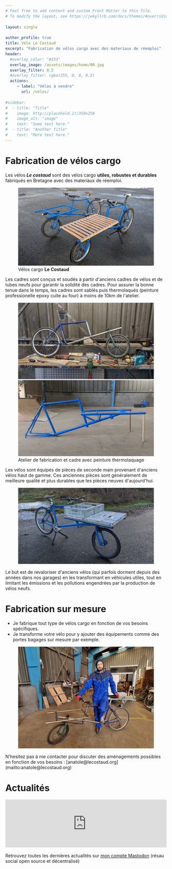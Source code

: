 ```yaml
---
# Feel free to add content and custom Front Matter to this file.
# To modify the layout, see https://jekyllrb.com/docs/themes/#overriding-theme-defaults

layout: single

author_profile: true
title: Vélo Le Costaud
excerpt: "Fabrication de vélos cargo avec des materiaux de réemploi"
header:
  #overlay_color: "#333"
  overlay_image: /assets/images/home/00.jpg
  overlay_filter: 0.5
  #overlay_filter: rgba(255, 0, 0, 0.5)
  actions:
     - label: "Vélos à vendre"
       url: /velos/

#sidebar:
#  - title: "Title"
#    image: http://placehold.it/350x250
#    image_alt: "image"
#    text: "Some text here."
#  - title: "Another Title"
#    text: "More text here."
---
```


# Fabrication de vélos cargo

Les vélos ***Le costaud*** sont des vélos cargo **utiles, robustes et durables** fabriqués en Bretagne avec des materiaux de réemploi.
<figure class="one">
    <img src="/assets/images/home/01.jpg">
    <figcaption>Vélos cargo <b> Le Costaud </b></figcaption>

</figure>

Les cadres sont conçus et soudés à partir d'anciens cadres de vélos et de tubes neufs pour garantir la solidité des cadres. Pour assurer la bonne tenue dans le temps, les cadres sont sablés puis thermolaqués (peinture professionelle epoxy cuite au four) à moins de 10km de l'atelier.
<figure class="half">
    <a href="/assets/images/home/02.jpg"><img src="/assets/images/home/02.jpg"></a>
    <a href="/assets/images/home/03.jpg"><img src="/assets/images/home/03.jpg"></a>
    <figcaption>Atelier de fabrication et cadre avec peinture thermolaquage</figcaption>

</figure>
Les vélos sont équipés de pièces de seconde main provenant d'anciens vélos haut de gamme. Ces anciennes pièces sont généralement de meilleure qualité et plus durables que les pièces neuves d'aujourd'hui.


<figure class="one">
    <img src="/assets/images/home/05.jpg">
    <figcaption></figcaption>

</figure>

Le but est de revaloriser d'anciens vélos (qui parfois dorment depuis des années dans nos garages) en les transformant en véhicules utiles, tout en limitant les émissions et les pollutions engendrées par la production de vélos neufs.

# Fabrication sur mesure

- Je fabrique tout type de vélos cargo en fonction de vos besoins spécifiques.
- Je transforme votre vélo pour y ajouter des équipements comme des portes bagages sur mesure par exemple.  
<figure>
    <img src="/assets/images/histoire/anatole-atelier.jpg">
    <figcaption></figcaption>
</figure>
N'hesitez pas à me contacter pour discuter des aménagements possibles en fonction de vos besoins : [anatole@lecostaud.org](mailto:anatole@lecostaud.org)

# Actualités

<iframe src="https://masto.bike/@anatolelabricole/111817371088209925/embed" class="mastodon-embed" style="max-width: 100%; border: 0" width="100%" allowfullscreen="allowfullscreen"></iframe><script src="https://masto.bike/embed.js" async="async"></script>

Retrouvez toutes les dernières actualités sur [mon compte Mastodon](https://masto.bike/@anatolelabricole) (résau social open source et décentralisé)